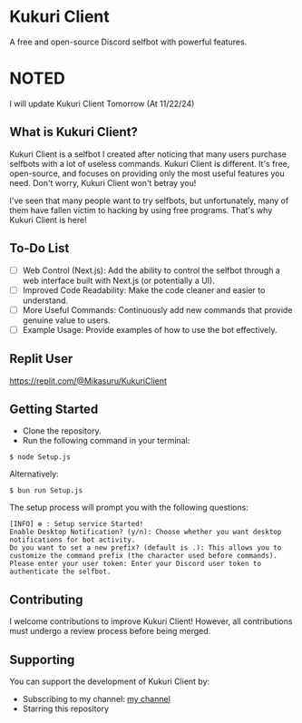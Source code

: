 # Kukuri Client
A free and open-source Discord selfbot with powerful features.

# NOTED
I will update Kukuri Client Tomorrow (At 11/22/24)

## What is Kukuri Client?
Kukuri Client is a selfbot I created after noticing that many users purchase selfbots with a lot of useless commands. Kukuri Client is different. It's free, open-source, and focuses on providing only the most useful features you need. Don't worry, Kukuri Client won't betray you!

I've seen that many people want to try selfbots, but unfortunately, many of them have fallen victim to hacking by using free programs. That's why Kukuri Client is here!

## To-Do List
- [ ] Web Control (Next.js): Add the ability to control the selfbot through a web interface built with Next.js (or potentially a UI).
- [ ] Improved Code Readability: Make the code cleaner and easier to understand.
- [ ] More Useful Commands: Continuously add new commands that provide genuine value to users.
- [ ] Example Usage: Provide examples of how to use the bot effectively.

## Replit User
https://replit.com/@Mikasuru/KukuriClient

## Getting Started
* Clone the repository.
* Run the following command in your terminal:
```
$ node Setup.js
```
Alternatively: 
```
$ bun run Setup.js
```
The setup process will prompt you with the following questions:
```
[INFO] ❇️ : Setup service Started!
Enable Desktop Notification? (y/n): Choose whether you want desktop notifications for bot activity.
Do you want to set a new prefix? (default is .): This allows you to customize the command prefix (the character used before commands).
Please enter your user token: Enter your Discord user token to authenticate the selfbot. 
```

## Contributing
I welcome contributions to improve Kukuri Client! However, all contributions must undergo a review process before being merged.

## Supporting
You can support the development of Kukuri Client by:
* Subscribing to my channel: [my channel](https://www.youtube.com/@kukuri_xyz)
* Starring this repository
